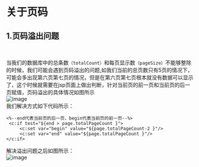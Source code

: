 # 关于页码
## 1.页码溢出问题
</br>

当我们的数据库中的总条数`（totalCount）`和每页显示数`（pageSize）`不能够整除的时候，我们可能会遇到页码溢出的问题,如我们当前的总页数只有5页的情况下，
可能会多出现第六页第七页的情况，但是在第六页第七页根本就没有数据可以显示了，这个时候就需要在jsp页面上做出判断，针对当前页的前一页和当前页的后一页赋值，页码溢出的具体情况如图所示</br>
![image](https://github.com/wangbingzhigit/BYSJ/blob/master/src/main/resources/pic1.png)
</br>
我们解决方式如下代码所示：</br>
```
<%--end代表当前页的后一页，begin代表当前页的前一页--%>
 <c:if test="${end > page.totalPageCount }">
     <c:set var="begin" value="${page.totalPageCount-2 }"/>
     <c:set var="end" value="${page.totalPageCount }"/>
</c:if>
```
解决溢出问题之后如图所示：</br>
![image](https://github.com/wangbingzhigit/BYSJ/blob/master/src/main/resources/pic2.png)
